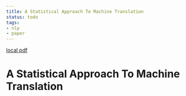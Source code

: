 ```yaml
---
title: A Statistical Approach To Machine Translation
status: todo
tags:
- nlp
- paper
---
```


[local pdf](../../../pdfs/a-statistical-approach-to-machine-translation.pdf)

# A Statistical Approach To Machine Translation
